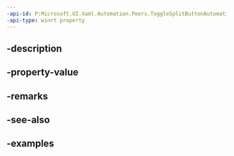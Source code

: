```yaml
---
-api-id: P:Microsoft.UI.Xaml.Automation.Peers.ToggleSplitButtonAutomationPeer.ExpandCollapseState
-api-type: winrt property
---
```


## -description

## -property-value

## -remarks

## -see-also

## -examples

